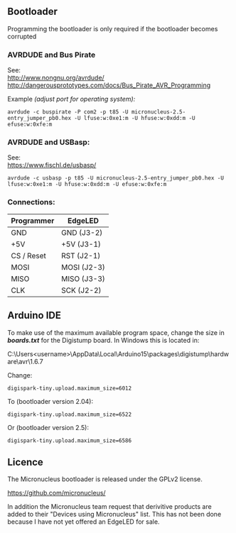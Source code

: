 ## Bootloader

Programming the bootloader is only required if the bootloader becomes corrupted

### AVRDUDE and Bus Pirate

See:  
http://www.nongnu.org/avrdude/
http://dangerousprototypes.com/docs/Bus_Pirate_AVR_Programming

Example *(adjust port for operating system):*

    avrdude -c buspirate -P com2 -p t85 -U micronucleus-2.5-entry_jumper_pb0.hex -U lfuse:w:0xe1:m -U hfuse:w:0xdd:m -U efuse:w:0xfe:m

### AVRDUDE and USBasp:

See:  
https://www.fischl.de/usbasp/

    avrdude -c usbasp -p t85 -U micronucleus-2.5-entry_jumper_pb0.hex -U lfuse:w:0xe1:m -U hfuse:w:0xdd:m -U efuse:w:0xfe:m

### Connections:

| Programmer |   EdgeLED   |
|------------|-------------|
|  GND       | GND  (J3-2) |
|  +5V       | +5V  (J3-1) |
| CS / Reset | RST  (J2-1) |
|  MOSI      | MOSI (J2-3) |
|  MISO      | MISO (J3-3) |
|  CLK       | SCK  (J2-2) |

## Arduino IDE

To make use of the maximum available program space, change the size in ***boards.txt*** for the Digistump board. In Windows this is located in:

C:\Users\<username>\AppData\Local\Arduino15\packages\digistump\hardware\avr\1.6.7

Change:

    digispark-tiny.upload.maximum_size=6012

To (bootloader version 2.04):

    digispark-tiny.upload.maximum_size=6522

Or (bootloader version 2.5):

    digispark-tiny.upload.maximum_size=6586

## Licence

The Micronucleus bootloader is released under the GPLv2 license.

https://github.com/micronucleus/

In addition the Micronucleus team request that derivitive products are added to their "Devices using Micronucleus" list. This has not been done because I have not yet offered an EdgeLED for sale.